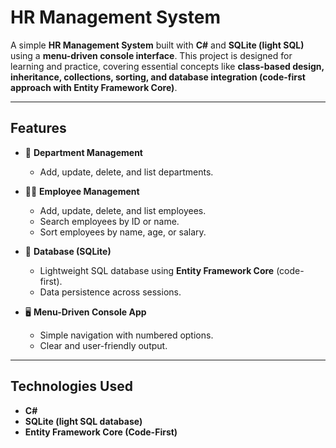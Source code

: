 # HR Management System

A simple **HR Management System** built with **C#** and **SQLite (light SQL)** using a **menu-driven console interface**.
This project is designed for learning and practice, covering essential concepts like **class-based design, inheritance, collections, sorting, and database integration (code-first approach with Entity Framework Core)**.

---

## Features

* 🏢 **Department Management**

  * Add, update, delete, and list departments.

* 👨‍💼 **Employee Management**

  * Add, update, delete, and list employees.
  * Search employees by ID or name.
  * Sort employees by name, age, or salary.

* 💾 **Database (SQLite)**

  * Lightweight SQL database using **Entity Framework Core** (code-first).
  * Data persistence across sessions.

* 🖥 **Menu-Driven Console App**

  * Simple navigation with numbered options.
  * Clear and user-friendly output.

---

## Technologies Used

* **C#**
* **SQLite (light SQL database)**
* **Entity Framework Core (Code-First)**
